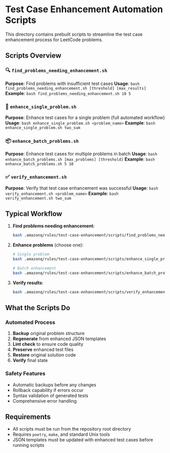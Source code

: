 # Test Case Enhancement Automation Scripts

This directory contains prebuilt scripts to streamline the test case enhancement process for LeetCode problems.

## Scripts Overview

### 🔍 `find_problems_needing_enhancement.sh`

**Purpose**: Find problems with insufficient test cases
**Usage**: `bash find_problems_needing_enhancement.sh [threshold] [max_results]`
**Example**: `bash find_problems_needing_enhancement.sh 10 5`

### 🚀 `enhance_single_problem.sh`

**Purpose**: Enhance test cases for a single problem (full automated workflow)
**Usage**: `bash enhance_single_problem.sh <problem_name>`
**Example**: `bash enhance_single_problem.sh two_sum`

### 📦 `enhance_batch_problems.sh`

**Purpose**: Enhance test cases for multiple problems in batch
**Usage**: `bash enhance_batch_problems.sh [max_problems] [threshold]`
**Example**: `bash enhance_batch_problems.sh 5 10`

### ✅ `verify_enhancement.sh`

**Purpose**: Verify that test case enhancement was successful
**Usage**: `bash verify_enhancement.sh <problem_name>`
**Example**: `bash verify_enhancement.sh two_sum`

## Typical Workflow

1. **Find problems needing enhancement**:

    ```bash
    bash .amazonq/rules/test-case-enhancement/scripts/find_problems_needing_enhancement.sh
    ```

2. **Enhance problems** (choose one):

    ```bash
    # Single problem
    bash .amazonq/rules/test-case-enhancement/scripts/enhance_single_problem.sh <problem_name>

    # Batch enhancement
    bash .amazonq/rules/test-case-enhancement/scripts/enhance_batch_problems.sh
    ```

3. **Verify results**:
    ```bash
    bash .amazonq/rules/test-case-enhancement/scripts/verify_enhancement.sh <problem_name>
    ```

## What the Scripts Do

### Automated Process

1. **Backup** original problem structure
2. **Regenerate** from enhanced JSON templates
3. **Lint check** to ensure code quality
4. **Preserve** enhanced test files
5. **Restore** original solution code
6. **Verify** final state

### Safety Features

- Automatic backups before any changes
- Rollback capability if errors occur
- Syntax validation of generated tests
- Comprehensive error handling

## Requirements

- All scripts must be run from the repository root directory
- Requires `poetry`, `make`, and standard Unix tools
- JSON templates must be updated with enhanced test cases before running scripts
